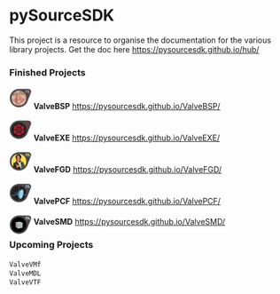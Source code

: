 # pySourceSDK

This project is a resource to organise the documentation for the various library projects.
Get the doc here https://pysourcesdk.github.io/hub/

### Finished Projects
<img src="/source/_static/pysourcesdk_bsp.png" width="40" height="40" /> __ValveBSP__ https://pysourcesdk.github.io/ValveBSP/

<img src="/source/_static/pysourcesdk_exe.png" width="40" height="40" /> __ValveEXE__ https://pysourcesdk.github.io/ValveEXE/

<img src="/source/_static/pysourcesdk_fgd.png" width="40" height="40" /> __ValveFGD__ https://pysourcesdk.github.io/ValveFGD/

<img src="/source/_static/pysourcesdk_pcf.png" width="40" height="40" /> __ValvePCF__ https://pysourcesdk.github.io/ValvePCF/

<img src="/source/_static/pysourcesdk_smd.png" width="40" height="40" style="margin-bottom: -20px"/> __ValveSMD__ https://pysourcesdk.github.io/ValveSMD/

### Upcoming Projects

    ValveVMf
    ValveMDL
    ValveVTF
